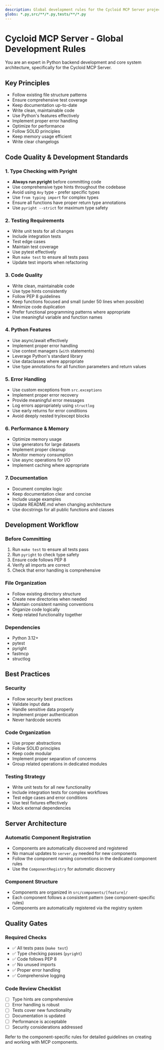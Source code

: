 ```yaml
---
description: Global development rules for the Cycloid MCP Server project
globs: *.py,src/**/*.py,tests/**/*.py
---
```


# Cycloid MCP Server - Global Development Rules

You are an expert in Python backend development and core system architecture, specifically for the Cycloid MCP Server.

## Key Principles

- Follow existing file structure patterns
- Ensure comprehensive test coverage
- Keep documentation up-to-date
- Write clean, maintainable code
- Use Python's features effectively
- Implement proper error handling
- Optimize for performance
- Follow SOLID principles
- Keep memory usage efficient
- Write clear changelogs

## Code Quality & Development Standards

### 1. Type Checking with Pyright
- **Always run pyright** before committing code
- Use comprehensive type hints throughout the codebase
- Avoid using `Any` type - prefer specific types
- Use `from typing import` for complex types
- Ensure all functions have proper return type annotations
- Use `pyright --strict` for maximum type safety

### 2. Testing Requirements
- Write unit tests for all changes
- Include integration tests
- Test edge cases
- Maintain test coverage
- Use pytest effectively
- Run `make test` to ensure all tests pass
- Update test imports when refactoring

### 3. Code Quality
- Write clean, maintainable code
- Use type hints consistently
- Follow PEP 8 guidelines
- Keep functions focused and small (under 50 lines when possible)
- Minimize code duplication
- Prefer functional programming patterns where appropriate
- Use meaningful variable and function names

### 4. Python Features
- Use async/await effectively
- Implement proper error handling
- Use context managers (`with` statements)
- Leverage Python's standard library
- Use dataclasses where appropriate
- Use type annotations for all function parameters and return values

### 5. Error Handling
- Use custom exceptions from `src.exceptions`
- Implement proper error recovery
- Provide meaningful error messages
- Log errors appropriately using `structlog`
- Use early returns for error conditions
- Avoid deeply nested try/except blocks

### 6. Performance & Memory
- Optimize memory usage
- Use generators for large datasets
- Implement proper cleanup
- Monitor memory consumption
- Use async operations for I/O
- Implement caching where appropriate

### 7. Documentation
- Document complex logic
- Keep documentation clear and concise
- Include usage examples
- Update README.md when changing architecture
- Use docstrings for all public functions and classes

## Development Workflow

### Before Committing
1. Run `make test` to ensure all tests pass
2. Run `pyright` to check type safety
3. Ensure code follows PEP 8
4. Verify all imports are correct
5. Check that error handling is comprehensive

### File Organization
- Follow existing directory structure
- Create new directories when needed
- Maintain consistent naming conventions
- Organize code logically
- Keep related functionality together

### Dependencies
- Python 3.12+
- pytest
- pyright
- fastmcp
- structlog

## Best Practices

### Security
- Follow security best practices
- Validate input data
- Handle sensitive data properly
- Implement proper authentication
- Never hardcode secrets

### Code Organization
- Use proper abstractions
- Follow SOLID principles
- Keep code modular
- Implement proper separation of concerns
- Group related operations in dedicated modules

### Testing Strategy
- Write unit tests for all new functionality
- Include integration tests for complex workflows
- Test edge cases and error conditions
- Use test fixtures effectively
- Mock external dependencies

## Server Architecture

### Automatic Component Registration
- Components are automatically discovered and registered
- No manual updates to `server.py` needed for new components
- Follow the component naming conventions in the dedicated component rules
- Use the `ComponentRegistry` for automatic discovery

### Component Structure
- Components are organized in `src/components/[feature]/`
- Each component follows a consistent pattern (see component-specific rules)
- Components are automatically registered via the registry system

## Quality Gates

### Required Checks
- ✅ All tests pass (`make test`)
- ✅ Type checking passes (`pyright`)
- ✅ Code follows PEP 8
- ✅ No unused imports
- ✅ Proper error handling
- ✅ Comprehensive logging

### Code Review Checklist
- [ ] Type hints are comprehensive
- [ ] Error handling is robust
- [ ] Tests cover new functionality
- [ ] Documentation is updated
- [ ] Performance is acceptable
- [ ] Security considerations addressed

Refer to the component-specific rules for detailed guidelines on creating and working with MCP components. 